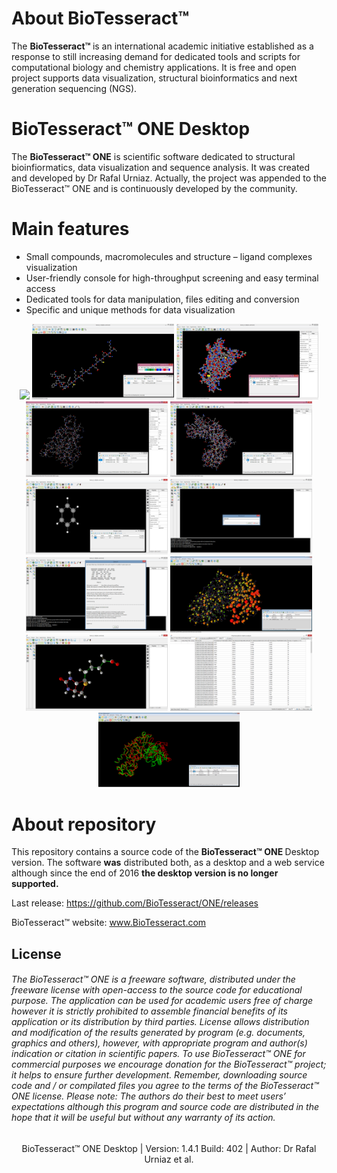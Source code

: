 # About BioTesseract™  

The <b>BioTesseract™ </b> is an international academic initiative established as a response to still increasing demand for dedicated tools and scripts for computational biology and chemistry applications. It is free and open project supports data visualization, structural bioinformatics and next generation sequencing (NGS).

# BioTesseract™ ONE Desktop 

The <b>BioTesseract™ ONE</b> is scientific software dedicated to structural bioinfiormatics, data visualization and sequence analysis. It was created and developed by Dr Rafal Urniaz. Actually, the project was appended to the BioTesseract™ ONE and is continuously developed by the community. 

# Main features
* Small compounds, macromolecules and structure – ligand complexes visualization
* User-friendly console for high-throughput screening and easy terminal access
* Dedicated tools for data manipulation, files editing and conversion
* Specific and unique methods for data visualization

<p align="center"><a href="https://cloud.githubusercontent.com/assets/17867916/17083857/b8ed576a-51a4-11e6-89c8-1d5a400473cf.png"><img src="https://cloud.githubusercontent.com/assets/17867916/17083857/b8ed576a-51a4-11e6-89c8-1d5a400473cf.png" width="45%"></a>  <a href="docs/1.png"><img src="docs/1.png" width="45%"></a>  <a href="docs/2.png"><img src="docs/2.png" width="45%"></a>  <a href="docs/3.png"><img src="docs/3.png" width="45%"></a>  <a href="docs/4.png"><img src="docs/4.png" width="45%"></a>  <a href="docs/5.png"><img src="docs/5.png" width="45%"></a>  <a href="docs/6.png"><img src="docs/6.png" width="45%"></a>  <a href="docs/7.png"><img src="docs/7.png" width="45%"></a>  <a href="docs/8.png"><img src="docs/8.png" width="45%"></a>  <a href="docs/9.png"><img src="docs/9.png" width="45%"></a>  <a href="docs/10.png"><img src="docs/10.png" width="45%"></a>  <a href="docs/11.png"><img src="docs/11.png" width="45%"></a></p>



# About repository

This repository contains a source code of the <b>BioTesseract™ ONE </b>Desktop version. The software <b>was</b> distributed both, as a desktop and a web service although since the end of 2016 <b>the desktop version is no longer supported.</b>  

Last release: https://github.com/BioTesseract/ONE/releases

BioTesseract™ website: www.BioTesseract.com

## License
###### The BioTesseract™ ONE is a freeware software, distributed under the freeware license with open-access to the source code for educational purpose. The application can be used for academic users free of charge however it is strictly prohibited to assemble financial benefits of its application or its distribution by third parties. License allows distribution and modification of the results generated by program (e.g. documents, graphics and others), however, with appropriate program and author(s) indication or citation in scientific papers. To use BioTesseract™ ONE for commercial purposes we encourage donation for the BioTesseract™ project; it helps to ensure further development. Remember, downloading source code and / or compilated files you agree to the terms of the BioTesseract™ ONE license. Please note: The authors do their best to meet users’ expectations although this program and source code are distributed in the hope that it will be useful but without any warranty of its action.

<div align="center" style="bottom: 60px; ">
BioTesseract™ ONE Desktop | Version: 1.4.1 Build: 402 | Author: Dr Rafal Urniaz et al.
</div>
